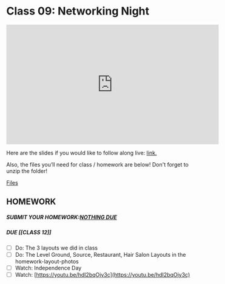 # Class 09: Networking Night

<iframe width="560" height="316" src="https://www.youtube.com/embed/OaglXfjsBaE" title="Networking Night! Free Software Engineering Bootcamp! (class 09) - #100Devs" frameborder="0" allow="accelerometer; autoplay; clipboard-write; encrypted-media; gyroscope; picture-in-picture" allowfullscreen></iframe>

Here are the slides if you would like to follow along live: [link.](https://slides.com/leonnoel/100devs2-networking-night)

Also, the files you’ll need for class / homework are below! Don't forget to unzip the folder!

[Files](https://100devsfollowalong.netlify.app/classes/class-09.html)

## HOMEWORK

##### SUBMIT YOUR HOMEWORK:[NOTHING DUE](https://100devsfollowalong.netlify.app/classes/class-09.html)

##### DUE [[CLASS 12]]

- [ ]   Do: The 3 layouts we did in class
- [ ]   Do: The Level Ground, Source, Restaurant, Hair Salon Layouts in the homework-layout-photos
- [ ]   Watch: Independence Day
- [ ]   Watch: [https://youtu.be/hdI2bqOjy3c](https://youtu.be/hdI2bqOjy3c)